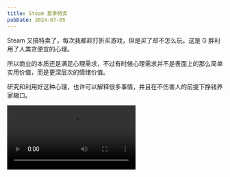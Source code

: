 ```yaml
---
title: Steam 夏季特卖
pubDate: 2024-07-05
---
```


Steam 又搞特卖了，每次我都趁打折买游戏，但是买了却不怎么玩。这是 G 胖利用了人类贪便宜的心理。

所以商业的本质还是满足心理需求，不过有时候心理需求并不是表面上的那么简单实用价值，而是更深层次的情绪价值。

研究和利用好这种心理，也许可以解释很多事情，并且在不伤害人的前提下挣钱养家糊口。

<video src="/videos/steam-summer-shopping.webm" autoplay loop />
